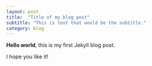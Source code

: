 ```yaml
---
layout: post
title:  "Title of my blog post"
subtitle: "This is text that would be the subtitle."
category: blog
---
```


**Hello world**, this is my first Jekyll blog post.

I hope you like it!